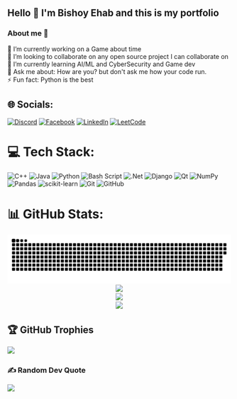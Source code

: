 ## Hello 👋 I'm Bishoy Ehab and this is my portfolio
### About me 💫
🔭 I’m currently working on a Game about time <br>👯 I’m looking to collaborate on any open source project I can collaborate on<br>🌱 I’m currently learning AI/ML and CyberSecurity and Game dev<br>💬 Ask me about: How are you? but don't ask me how your code run.<br>⚡ Fun fact: Python is the best

## 🌐 Socials:
[![Discord](https://img.shields.io/badge/Discord-%237289DA.svg?logo=discord&logoColor=white)](https://discord.gg/bishoy_ehab) [![Facebook](https://img.shields.io/badge/Facebook-%231877F2.svg?logo=Facebook&logoColor=white)](https://facebook.com/https://www.facebook.com/profile.php?id=61568153291574) [![LinkedIn](https://img.shields.io/badge/LinkedIn-%230077B5.svg?logo=linkedin&logoColor=white)](https://linkedin.com/in/bishoyehab) [![LeetCode](https://img.shields.io/badge/LeetCode-000000?style=for-the-badge&logo=LeetCode&logoColor=#d16c06)](https://leetcode.com/u/BishoyEhab/) 

# 💻 Tech Stack:
![C++](https://img.shields.io/badge/c++-%2300599C.svg?style=for-the-badge&logo=c%2B%2B&logoColor=white) ![Java](https://img.shields.io/badge/java-%23ED8B00.svg?style=for-the-badge&logo=openjdk&logoColor=white) ![Python](https://img.shields.io/badge/python-3670A0?style=for-the-badge&logo=python&logoColor=ffdd54) ![Bash Script](https://img.shields.io/badge/bash_script-%23121011.svg?style=for-the-badge&logo=gnu-bash&logoColor=white) ![.Net](https://img.shields.io/badge/.NET-5C2D91?style=for-the-badge&logo=.net&logoColor=white) ![Django](https://img.shields.io/badge/django-%23092E20.svg?style=for-the-badge&logo=django&logoColor=white) ![Qt](https://img.shields.io/badge/Qt-%23217346.svg?style=for-the-badge&logo=Qt&logoColor=white) ![NumPy](https://img.shields.io/badge/numpy-%23013243.svg?style=for-the-badge&logo=numpy&logoColor=white) ![Pandas](https://img.shields.io/badge/pandas-%23150458.svg?style=for-the-badge&logo=pandas&logoColor=white) ![scikit-learn](https://img.shields.io/badge/scikit--learn-%23F7931E.svg?style=for-the-badge&logo=scikit-learn&logoColor=white) ![Git](https://img.shields.io/badge/git-%23F05033.svg?style=for-the-badge&logo=git&logoColor=white) ![GitHub](https://img.shields.io/badge/github-%23121011.svg?style=for-the-badge&logo=github&logoColor=white)
# 📊 GitHub Stats:

<picture>
  <source media="(prefers-color-scheme: dark)" srcset="https://raw.githubusercontent.com/BeshoyEhab/BeshoyEhab/output/github-snake-dark.svg" />
  <source media="(prefers-color-scheme: light)" srcset="https://raw.githubusercontent.com/BeshoyEhab/BeshoyEhab/output/github-snake.svg" />
  <img alt="github-snake" src="https://raw.githubusercontent.com/BeshoyEhab/BeshoyEhab/output/github-snake.svg" />
</picture>

<div align=center> 
  <img src="https://github-readme-stats.vercel.app/api?username=BeshoyEhab&theme=dark&hide_border=false&include_all_commits=true&count_private=false"/><br/>
  <img src="https://nirzak-streak-stats.vercel.app/?user=BeshoyEhab&theme=dark&hide_border=false"/><br/>
  <img src="https://github-readme-stats.vercel.app/api/top-langs/?username=BeshoyEhab&theme=dark&hide_border=false&include_all_commits=true&count_private=false&layout=compact"/>
</div>

## 🏆 GitHub Trophies
![](https://github-profile-trophy.vercel.app/?username=BeshoyEhab&theme=dracula&no-frame=false&no-bg=true&margin-w=4)

### ✍️ Random Dev Quote
![](https://quotes-github-readme.vercel.app/api?type=horizontal&theme=radical)
